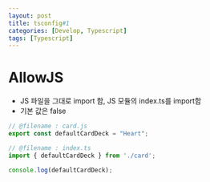 ```yaml
---
layout: post
title: tsconfig#1
categories: [Develop, Typescript]
tags: [Typescript]
---
```


# AllowJS
- JS 파일을 그대로 import 함, JS 모듈의 index.ts를 import함
- 기본 값은 false

```javascript
// @filename : card.js
export const defaultCardDeck = "Heart";

// @filename : index.ts
import { defaultCardDeck } from './card';

console.log(defaultCardDeck);
```